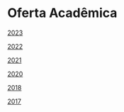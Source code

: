 


Oferta Acadêmica
================








[2023](horarios/2023.html)


[2022](horarios/2022.html)


[2021](horarios/2021.html)


[2020](horarios/copy_of_2018.html)


[2018](horarios/2018.html)


[2017](horarios/2017.html)









